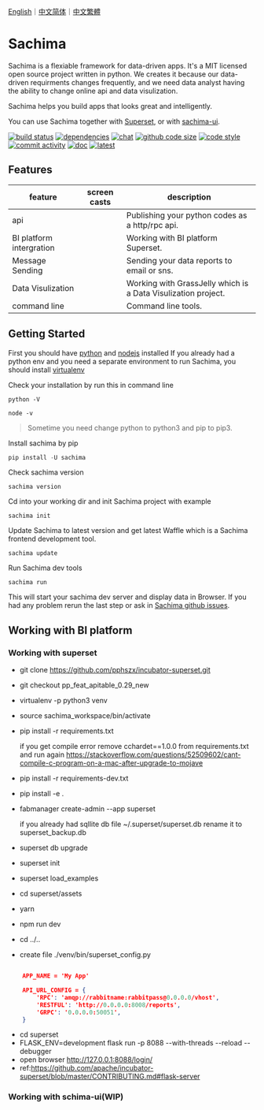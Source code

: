 [English](https://github.com/DessertsLab/Sachima/blob/master/README.md)｜[中文简体](https://github.com/DessertsLab/Sachima/blob/master/README_CN.md)｜[中文繁體](https://github.com/DessertsLab/Sachima/blob/master/README_TC.md)

# Sachima

Sachima is a flexiable framework for data-driven apps. It's a MIT licensed open source project written in python. We creates it because our data-driven requirments changes frequently, and we need data analyst having the ability to change online api and data visulization.

Sachima helps you build apps that looks great and intelligently.

You can use Sachima together with [Superset](https://github.com/apache/incubator-superset), or with [sachima-ui](https://github.com/nocmk2/sachima-ui).


[![build status](https://img.shields.io/travis/DessertsLab/Sachima/master.svg?style=flat-square&logo=travis)](https://travis-ci.com/DessertsLab/Sachima)
[![dependencies](https://img.shields.io/librariesio/github/DessertsLab/Sachima?style=flat-square)](https://libraries.io/search?q=sachima)
[![chat](https://img.shields.io/gitter/room/DessertsLab/Sachima?color=purple&logo=gitter&style=flat-square)](https://gitter.im/sachima-python/community?utm_source=badge&utm_medium=badge&utm_campaign=pr-badge&utm_content=badge)
[![github code size](https://img.shields.io/github/languages/code-size/DessertsLab/Sachima?color=pink&style=flat-square)]()
[![code style](https://img.shields.io/badge/code%20style-black-000000.svg?style=flat-square)](https://github.com/ambv/black)
[![commit activity](https://img.shields.io/github/commit-activity/w/DessertsLab/Sachima?style=flat-square)](https://github.com/DessertsLab/Sachima/pulse)
[![doc](https://readthedocs.org/projects/sachima/badge/?version=latest&style=flat-square&color=ff69b4)](http://sachima.readthedocs.io/en/latest/?badge=latest)
[![latest](https://img.shields.io/pypi/v/sachima.svg?style=flat-square&logo=python)](https://pypi.python.org/pypi/sachima/)


Features
------------------------------------

|feature|screen casts|description|
|----|----|----|
|api||Publishing your python codes as a http/rpc api.|
|BI platform intergration||Working with BI platform Superset.|
|Message Sending||Sending your data reports to email or sns.|
|Data Visulization||Working with GrassJelly which is a Data Visulization project.
|command line||Command line tools.|

Getting Started
-----------------------------------
First you should have [python](https://www.python.org/downloads/) and [nodejs](https://nodejs.org/en/download/) installed
If you already had a python env and you need a separate environment to run Sachima, you should install [virtualenv](https://pypi.org/project/virtualenv/)

Check your installation by run this in command line

``` shell 
python -V
```

``` shell 
node -v
```
> Sometime you need change python to python3 and pip to pip3.

Install sachima by pip

``` python
pip install -U sachima
```

Check sachima version
``` shell
sachima version
```

Cd into your working dir and init Sachima project with example
``` shell
sachima init
```

Update Sachima to latest version and get latest Waffle which is a Sachima frontend development tool.
``` shell
sachima update
```

Run Sachima dev tools
``` shell
sachima run
```
This will start your sachima dev server and display data in Browser. If you had any problem rerun the last step or ask in [Sachima github issues](https://github.com/DessertsLab/Sachima/issues).


Working with BI platform
-----------------------------------

### Working with superset

- git clone https://github.com/pphszx/incubator-superset.git
- git checkout pp_feat_apitable_0.29_new
- virtualenv -p python3 venv
- source sachima_workspace/bin/activate
- pip install -r requirements.txt

    if you get compile error  remove cchardet==1.0.0 from requirements.txt and run again
    https://stackoverflow.com/questions/52509602/cant-compile-c-program-on-a-mac-after-upgrade-to-mojave

- pip install -r requirements-dev.txt
- pip install -e .
- fabmanager create-admin --app superset

    if you already had sqllite db file  ~/.superset/superset.db   rename it to superset_backup.db

- superset db upgrade
- superset init
- superset load_examples

- cd superset/assets
- yarn
- npm run dev

- cd ../..


- create file  ./venv/bin/superset_config.py

``` json

    APP_NAME = 'My App'

    API_URL_CONFIG = {
        'RPC': 'amqp://rabbitname:rabbitpass@0.0.0.0/vhost',
        'RESTFUL': 'http://0.0.0.0:8008/reports',
        'GRPC': '0.0.0.0:50051',
    }
```


- cd superset
- FLASK_ENV=development flask run -p 8088 --with-threads --reload --debugger
- open browser http://127.0.0.1:8088/login/
- ref:https://github.com/apache/incubator-superset/blob/master/CONTRIBUTING.md#flask-server

### Working with schima-ui(WIP)


